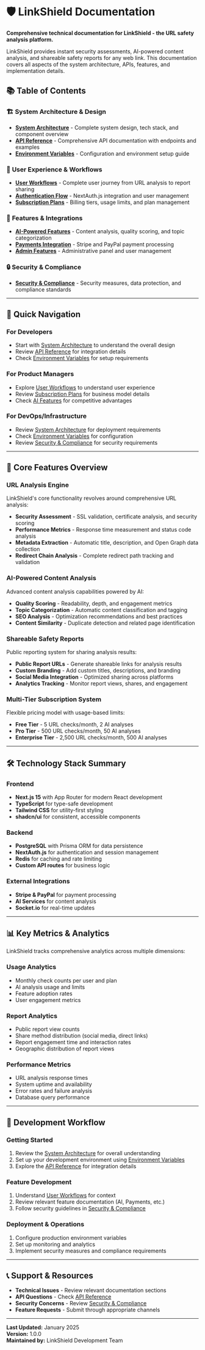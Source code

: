 # 🛡️ LinkShield Documentation

**Comprehensive technical documentation for LinkShield - the URL safety analysis platform.**

LinkShield provides instant security assessments, AI-powered content analysis, and shareable safety reports for any web link. This documentation covers all aspects of the system architecture, APIs, features, and implementation details.

## 📚 Table of Contents

### 🏗️ **System Architecture & Design**
- **[System Architecture](./architecture.md)** - Complete system design, tech stack, and component overview
- **[API Reference](./api_reference.md)** - Comprehensive API documentation with endpoints and examples
- **[Environment Variables](./env_variables.md)** - Configuration and environment setup guide

### 👥 **User Experience & Workflows**
- **[User Workflows](./user_workflows.md)** - Complete user journey from URL analysis to report sharing
- **[Authentication Flow](./auth_flow.md)** - NextAuth.js integration and user management
- **[Subscription Plans](./subscriptions_plans.md)** - Billing tiers, usage limits, and plan management

### 🤖 **Features & Integrations**
- **[AI-Powered Features](./ai_features.md)** - Content analysis, quality scoring, and topic categorization
- **[Payments Integration](./payments_integration.md)** - Stripe and PayPal payment processing
- **[Admin Features](./admin_feature.md)** - Administrative panel and user management

### 🔒 **Security & Compliance**
- **[Security & Compliance](./compliance_security.md)** - Security measures, data protection, and compliance standards

---

## 🚀 Quick Navigation

### **For Developers**
- Start with [System Architecture](./architecture.md) to understand the overall design
- Review [API Reference](./api_reference.md) for integration details
- Check [Environment Variables](./env_variables.md) for setup requirements

### **For Product Managers**
- Explore [User Workflows](./user_workflows.md) to understand user experience
- Review [Subscription Plans](./subscriptions_plans.md) for business model details
- Check [AI Features](./ai_features.md) for competitive advantages

### **For DevOps/Infrastructure**
- Review [System Architecture](./architecture.md) for deployment requirements
- Check [Environment Variables](./env_variables.md) for configuration
- Review [Security & Compliance](./compliance_security.md) for security requirements

---

## 🎯 Core Features Overview

### **URL Analysis Engine**
LinkShield's core functionality revolves around comprehensive URL analysis:
- **Security Assessment** - SSL validation, certificate analysis, and security scoring
- **Performance Metrics** - Response time measurement and status code analysis
- **Metadata Extraction** - Automatic title, description, and Open Graph data collection
- **Redirect Chain Analysis** - Complete redirect path tracking and validation

### **AI-Powered Content Analysis**
Advanced content analysis capabilities powered by AI:
- **Quality Scoring** - Readability, depth, and engagement metrics
- **Topic Categorization** - Automatic content classification and tagging
- **SEO Analysis** - Optimization recommendations and best practices
- **Content Similarity** - Duplicate detection and related page identification

### **Shareable Safety Reports**
Public reporting system for sharing analysis results:
- **Public Report URLs** - Generate shareable links for analysis results
- **Custom Branding** - Add custom titles, descriptions, and branding
- **Social Media Integration** - Optimized sharing across platforms
- **Analytics Tracking** - Monitor report views, shares, and engagement

### **Multi-Tier Subscription System**
Flexible pricing model with usage-based limits:
- **Free Tier** - 5 URL checks/month, 2 AI analyses
- **Pro Tier** - 500 URL checks/month, 50 AI analyses
- **Enterprise Tier** - 2,500 URL checks/month, 500 AI analyses

---

## 🛠️ Technology Stack Summary

### **Frontend**
- **Next.js 15** with App Router for modern React development
- **TypeScript** for type-safe development
- **Tailwind CSS** for utility-first styling
- **shadcn/ui** for consistent, accessible components

### **Backend**
- **PostgreSQL** with Prisma ORM for data persistence
- **NextAuth.js** for authentication and session management
- **Redis** for caching and rate limiting
- **Custom API routes** for business logic

### **External Integrations**
- **Stripe & PayPal** for payment processing
- **AI Services** for content analysis
- **Socket.io** for real-time updates

---

## 📊 Key Metrics & Analytics

LinkShield tracks comprehensive analytics across multiple dimensions:

### **Usage Analytics**
- Monthly check counts per user and plan
- AI analysis usage and limits
- Feature adoption rates
- User engagement metrics

### **Report Analytics**
- Public report view counts
- Share method distribution (social media, direct links)
- Report engagement time and interaction rates
- Geographic distribution of report views

### **Performance Metrics**
- URL analysis response times
- System uptime and availability
- Error rates and failure analysis
- Database query performance

---

## 🔄 Development Workflow

### **Getting Started**
1. Review the [System Architecture](./architecture.md) for overall understanding
2. Set up your development environment using [Environment Variables](./env_variables.md)
3. Explore the [API Reference](./api_reference.md) for integration details

### **Feature Development**
1. Understand [User Workflows](./user_workflows.md) for context
2. Review relevant feature documentation (AI, Payments, etc.)
3. Follow security guidelines in [Security & Compliance](./compliance_security.md)

### **Deployment & Operations**
1. Configure production environment variables
2. Set up monitoring and analytics
3. Implement security measures and compliance requirements

---

## 📞 Support & Resources

- **Technical Issues** - Review relevant documentation sections
- **API Questions** - Check [API Reference](./api_reference.md)
- **Security Concerns** - Review [Security & Compliance](./compliance_security.md)
- **Feature Requests** - Submit through appropriate channels

---

**Last Updated:** January 2025  
**Version:** 1.0.0  
**Maintained by:** LinkShield Development Team
